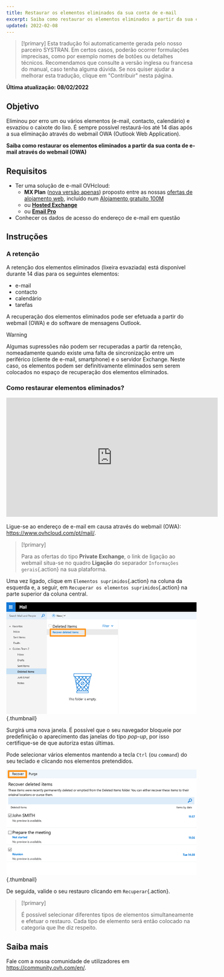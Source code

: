 ```yaml
---
title: Restaurar os elementos eliminados da sua conta de e-mail
excerpt: Saiba como restaurar os elementos eliminados a partir da sua conta de e-mail através do webmail (OWA)
updated: 2022-02-08
---
```


> [!primary]
> Esta tradução foi automaticamente gerada pelo nosso parceiro SYSTRAN. Em certos casos, poderão ocorrer formulações imprecisas, como por exemplo nomes de botões ou detalhes técnicos. Recomendamos que consulte a versão inglesa ou francesa do manual, caso tenha alguma dúvida. Se nos quiser ajudar a melhorar esta tradução, clique em "Contribuir" nesta página.
>

**Última atualização: 08/02/2022**
 
## Objetivo

Eliminou por erro um ou vários elementos (e-mail, contacto, calendário) e esvaziou o caixote do lixo. É sempre possível restaurá-los até 14 dias após a sua eliminação através do webmail OWA (Outlook Web Application).

**Saiba como restaurar os elementos eliminados a partir da sua conta de e-mail através do webmail (OWA)**
 
## Requisitos
 
- Ter uma solução de e-mail OVHcloud:
    - **MX Plan** ([nova versão apenas](/pages/web/emails/email_generalities)) proposto entre as nossas [ofertas de alojamento web](https://www.ovhcloud.com/pt/web-hosting/), incluído num [Alojamento gratuito 100M](https://www.ovhcloud.com/pt/domains/free-web-hosting/) 
    - ou [**Hosted Exchange**](https://www.ovhcloud.com/pt/emails/hosted-exchange/)
    - ou [**Email Pro**](https://www.ovhcloud.com/pt/emails/email-pro/)
- Conhecer os dados de acesso do endereço de e-mail em questão

## Instruções

### A retenção

A retenção dos elementos eliminados (lixeira esvaziada) está disponível durante 14 dias para os seguintes elementos:

- e-mail
- contacto
- calendário
- tarefas

A recuperação dos elementos eliminados pode ser efetuada a partir do webmail (OWA) e do software de mensagens Outlook.

> [!warning]
>
> Algumas supressões não podem ser recuperadas a partir da retenção, nomeadamente quando existe uma falta de sincronização entre um periférico (cliente de e-mail, smartphone) e o servidor Exchange. Neste caso, os elementos podem ser definitivamente eliminados sem serem colocados no espaço de recuperação dos elementos eliminados.
>

### Como restaurar elementos eliminados?

<iframe width="560" height="315" src="https://www.youtube-nocookie.com/embed/msmUN7cLSNI?start=117" title="YouTube video player" frameborder="0" allow="accelerometer; autoplay; clipboard-write; encrypted-media; gyroscope; picture-in-picture" allowfullscreen></iframe>

Ligue-se ao endereço de e-mail em causa através do webmail (OWA): <https://www.ovhcloud.com/pt/mail/>.

> [!primary]
>
> Para as ofertas do tipo **Private Exchange**, o link de ligação ao webmail situa-se no quadro **Ligação** do separador `Informações gerais`{.action} na sua plataforma.

Uma vez ligado, clique em `Elementos suprimidos`{.action} na coluna da esquerda e, a seguir, em `Recuperar os elementos suprimidos`{.action} na parte superior da coluna central.

![emails](images/3582.png){.thumbnail}

Surgirá uma nova janela. É possível que o seu navegador bloqueie por predefinição o aparecimento das janelas do tipo *pop-up*, por isso certifique-se de que autoriza estas últimas.

Pode selecionar vários elementos mantendo a tecla `Ctrl` (ou `command`) do seu teclado e clicando nos elementos pretendidos.

![emails](images/3584.png){.thumbnail}

De seguida, valide o seu restauro clicando em `Recuperar`{.action}.

> [!primary]
>
> É possível selecionar diferentes tipos de elementos simultaneamente e efetuar o restauro. Cada tipo de elemento será então colocado na categoria que lhe diz respeito.
> 

## Saiba mais
 
Fale com a nossa comunidade de utilizadores em <https://community.ovh.com/en/>.
